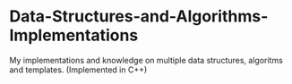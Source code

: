 # Data-Structures-and-Algorithms-Implementations
My implementations and knowledge on multiple data structures, algoritms and templates. (Implemented in C++)

